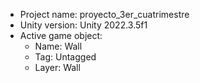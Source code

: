 <!-- UNITY CODE ASSIST INSTRUCTIONS START -->
- Project name: proyecto_3er_cuatrimestre
- Unity version: Unity 2022.3.5f1
- Active game object:
  - Name: Wall
  - Tag: Untagged
  - Layer: Wall
<!-- UNITY CODE ASSIST INSTRUCTIONS END -->